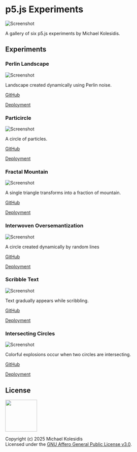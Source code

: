 # p5.js Experiments

![Screenshot](./public/images/experiments.png)

A gallery of six p5.js experiments by Michael Kolesidis.

## Experiments

### Perlin Landscape

![Screenshot](./public/images/perlin-landscape.gif)

Landscape created dynamically using Perlin noise.

[GitHub](https://github.com/michaelkolesidis/perlin-landscape)

[Deployment](https://perlin-landscape.vercel.app/)

### Particircle

![Screenshot](./public/images/particircle.gif)

A circle of particles.

[GitHub](https://github.com/michaelkolesidis/particircle)

[Deployment](https://particircle.vercel.app/)

### Fractal Mountain

![Screenshot](./public/images/fractal-mountain.gif)

A single triangle transforms into a fraction of mountain.

[GitHub](https://github.com/michaelkolesidis/fractal-mountain)

[Deployment](https://fractal-mountain.vercel.app/)

### Interwoven Oversemantization

![Screenshot](./public/images/circle-random-lines.gif)

A circle created dynamically by random lines

[GitHub](https://github.com/michaelkolesidis/interwoven-oversemantization)

[Deployment](https://interwoven-oversemantization.vercel.app/)

### Scribble Text

![Screenshot](./public/images/scribble-text.gif?v=2)

Text gradually appears while scribbling.

[GitHub](https://github.com/michaelkolesidis/scribble-text)

[Deployment](https://scribble-text.vercel.app/)

### Intersecting Circles

![Screenshot](./public/images/intersecting-circles.gif)

Colorful explosions occur when two circles are intersecting.

[GitHub](https://github.com/michaelkolesidis/intersecting-circles)

[Deployment](https://intersecting-circles.vercel.app/)

## License

<a href="https://www.gnu.org/licenses/agpl-3.0.html"><img src="https://upload.wikimedia.org/wikipedia/commons/0/06/AGPLv3_Logo.svg" height="100px" /></a>

Copyright (c) 2025 Michael Kolesidis<br>
Licensed under the [GNU Affero General Public License v3.0](https://www.gnu.org/licenses/agpl-3.0.html).
